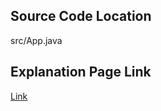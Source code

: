 ## Source Code Location

src/App.java

## Explanation Page Link

[Link](https://lunareclipse000.wordpress.com/2023/12/19/10798/)